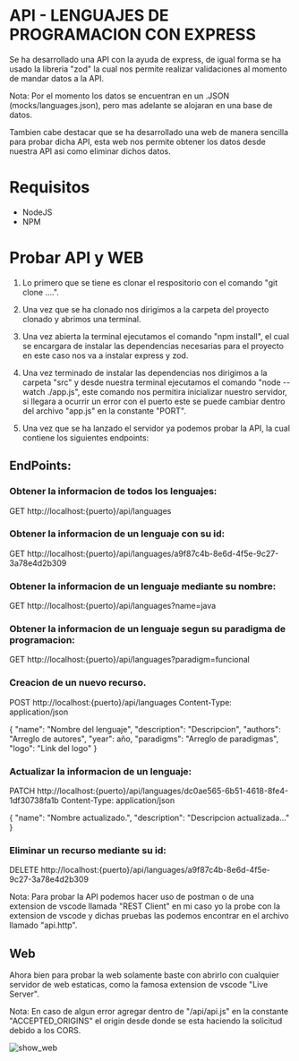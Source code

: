 # API - LENGUAJES DE PROGRAMACION CON EXPRESS

Se ha desarrollado una API con la ayuda de express, de igual forma se ha usado la libreria "zod" la cual nos permite realizar validaciones al momento de mandar datos a la API.

Nota: Por el momento los datos se encuentran en un .JSON (mocks/languages.json), pero mas adelante se alojaran en una base de datos.

Tambien cabe destacar que se ha desarrollado una web de manera sencilla para probar dicha API, esta web nos permite obtener los datos desde nuestra API asi como eliminar dichos datos.

# Requisitos

* NodeJS
* NPM

# Probar API y WEB

1. Lo primero que se tiene es clonar el respositorio con el comando "git clone ....".

2. Una vez que se ha clonado nos dirigimos a la carpeta del proyecto clonado y abrimos una terminal.

3. Una vez abierta la terminal ejecutamos el comando "npm install", el cual se encargara de instalar las dependencias necesarias para el proyecto en este caso nos va a instalar express y zod.

4. Una vez terminado de instalar las dependencias nos dirigimos a la carpeta "src" y desde nuestra terminal ejecutamos el comando "node --watch ./app.js", este comando nos permitira inicializar nuestro servidor, si llegara a ocurrir un error con el puerto este se puede cambiar dentro del archivo "app.js" en la constante "PORT".

5. Una vez que se ha lanzado el servidor ya podemos probar la API, la cual contiene los siguientes endpoints:

## EndPoints:

### Obtener la informacion de todos los lenguajes:

GET http://localhost:{puerto}/api/languages

### Obtener la informacion de un lenguaje con su id:

GET http://localhost:{puerto}/api/languages/a9f87c4b-8e6d-4f5e-9c27-3a78e4d2b309

### Obtener la informacion de un lenguaje mediante su nombre:

GET http://localhost:{puerto}/api/languages?name=java

### Obtener la informacion de un lenguaje segun su paradigma de programacion:

GET http://localhost:{puerto}/api/languages?paradigm=funcional

### Creacion de un nuevo recurso.

POST http://localhost:{puerto}/api/languages
Content-Type: application/json

{
        "name": "Nombre del lenguaje",
        "description": "Descripcion",
        "authors": "Arreglo de autores", 
        "year": año,
        "paradigms": "Arreglo de paradigmas",
        "logo": "Link del logo"
}

### Actualizar la informacion de un lenguaje:

PATCH http://localhost:{puerto}/api/languages/dc0ae565-6b51-4618-8fe4-1df30738fa1b
Content-Type: application/json

{
    "name": "Nombre actualizado.",
    "description": "Descripcion actualizada..."
}

### Eliminar un recurso mediante su id:
DELETE  http://localhost:{puerto}/api/languages/a9f87c4b-8e6d-4f5e-9c27-3a78e4d2b309

Nota: Para probar la API podemos hacer uso de postman o de una extension de vscode llamada "REST Client" en mi caso yo la probe con la extension de vscode y dichas pruebas las podemos encontrar en el archivo llamado "api.http".

## Web

Ahora bien para probar la web solamente baste con abrirlo con cualquier servidor de web estaticas, como la famosa extension de vscode "Live Server".

Nota: En caso de algun error agregar dentro de "/api/api.js" en la constante "ACCEPTED_ORIGINS" el origin desde donde se esta haciendo la solicitud debido a los CORS.

![show_web](https://github.com/AlexisRomanVC2002/api-lenguajes-programacion/assets/90739340/aca7e9b4-5dec-499e-b567-84549bdf089d)
